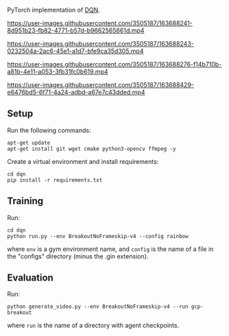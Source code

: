 PyTorch implementation of [DQN](http://web.stanford.edu/class/psych209/Readings/MnihEtAlHassibis15NatureControlDeepRL.pdf).

https://user-images.githubusercontent.com/3505187/163688241-8d951b23-fb82-4771-b57d-b9662565661d.mp4 


https://user-images.githubusercontent.com/3505187/163688243-0232504a-2ac6-45e1-a1d7-bfe9ca35d305.mp4


https://user-images.githubusercontent.com/3505187/163688276-f14b710b-a81b-4e11-a053-3fb31fc0b619.mp4


https://user-images.githubusercontent.com/3505187/163688429-e6476bd5-6f71-4a24-adbd-a67e7c43dded.mp4


## Setup

Run the following commands:

```
apt-get update
apt-get install git wget cmake python3-opencv ffmpeg -y
```

Create a virtual environment and install requirements:

```
cd dqn
pip install -r requirements.txt
```

## Training

Run:

```
cd dqn
python run.py --env BreakoutNoFrameskip-v4 --config rainbow
```

where `env` is a gym environment name, and `config` is the name of a file in the "configs" directory (minus the .gin extension).

## Evaluation

Run:

```
python generate_video.py --env BreakoutNoFrameskip-v4 --run gcp-breakout
```

where `run` is the name of a directory with agent checkpoints.
